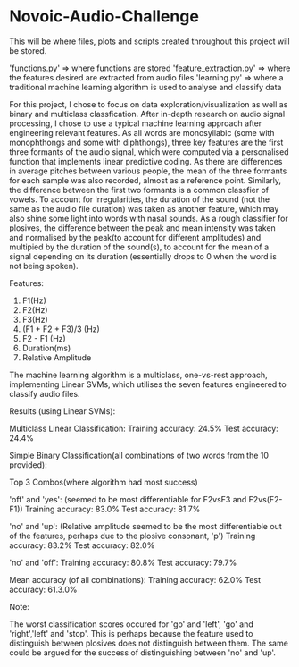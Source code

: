 # Novoic-Audio-Challenge
This will be where files, plots and scripts created throughout this project will be stored.

'functions.py' => where functions are stored
'feature_extraction.py' => where the features desired are extracted from audio files
'learning.py' => where a traditional machine learning algorithm is used to analyse and classify data

For this project, I chose to focus on data exploration/visualization as well as binary and multiclass classfication. After in-depth research on audio signal processing, I chose to use a typical machine learning approach after engineering relevant features. As all words are monosyllabic (some with monophthongs and some with diphthongs), three key features are the first three formants of the audio signal, which were computed via a personalised function that implements linear predictive coding. As there are differences in average pitches between various people, the mean of the three formants for each sample was also recorded, almost as a reference point. Similarly, the difference between the first two formants is a common classfier of vowels. To account for irregularities, the duration of the sound (not the same as the audio file duration) was taken as another feature, which may also shine some light into words with nasal sounds. As a rough classifier for plosives, the difference between the peak and mean intensity was taken and normalised by the peak(to account for different amplitudes) and multipied by the duration of the sound(s), to account for the mean of a signal depending on its duration (essentially drops to 0 when the word is not being spoken). 

Features:
1. F1(Hz)
2. F2(Hz)
3. F3(Hz)
4. (F1 + F2 + F3)/3 (Hz)
5. F2 - F1 (Hz)
6. Duration(ms)
7. Relative Amplitude

The machine learning algorithm is a multiclass, one-vs-rest approach, implementing Linear SVMs, which utilises the seven features engineered to classify audio files.

Results (using Linear SVMs):

Multiclass Linear Classification:
Training accuracy: 24.5%
Test accuracy: 24.4%

Simple Binary Classification(all combinations of two words from the 10 provided):

Top 3 Combos(where algorithm had most success)

'off' and 'yes': (seemed to be most differentiable for F2vsF3 and F2vs(F2-F1))
Training accuracy: 83.0%
Test accuracy: 81.7%

'no' and 'up':    (Relative amplitude seemed to be the most differentiable out of the features, perhaps due to the plosive consonant, 'p')
Training accuracy: 83.2%
Test accuracy: 82.0%

'no' and 'off':
Training accuracy: 80.8%
Test accuracy: 79.7%

Mean accuracy (of all combinations):
Training accuracy: 62.0%
Test accuracy: 61.3.0%

Note:

The worst classification scores occured for 'go' and 'left', 'go' and 'right','left' and 'stop'. This is perhaps because the feature used to distinguish between plosives does not distinguish between them. The same could be argued for the success of distinguishing between 'no' and 'up'.

